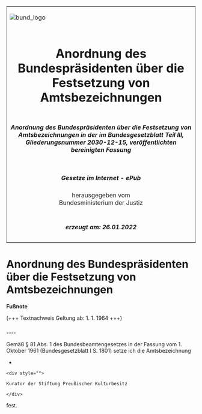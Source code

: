 <span id="DECKBLATT.html"></span>

<table border="0" frame="border" width="100%">

<tr valign="top">

<td align="left">

![bund\_logo](BfJ_2021_Web_de_de.gif)

</td>

<td align="right">

 

</td>

</tr>

<tr align="center" valign="middle">

<td colspan="2">

# Anordnung des Bundespräsidenten über die Festsetzung von Amtsbezeichnungen

</td>

</tr>

<tr align="center" valign="middle">

<td colspan="2">

##### Anordnung des Bundespräsidenten über die Festsetzung von Amtsbezeichnungen in der im Bundesgesetzblatt Teil III, Gliederungsnummer 2030-12-15, veröffentlichten bereinigten Fassung

</td>

</tr>

<tr align="center" valign="middle">

<td colspan="2">

  
  

##### Gesetze im Internet - ePub  
  
herausgegeben vom  
Bundesministerium der Justiz

</td>

</tr>

<tr align="center" valign="bottom">

<td colspan="2">

  
  

##### erzeugt am: 26.01.2022

</td>

</tr>

</table>

<span id="BJNR001600962.html"></span>

# Anordnung des Bundespräsidenten über die Festsetzung von Amtsbezeichnungen

<div>

  
**Fußnote**

<div class="jnhtml">

<div>

<div class="jurAbsatz">

(+++ Textnachweis Geltung ab: 1. 1. 1964 +++)

</div>

</div>

</div>

</div>

<span id="BJNR001600962BJNE000100303.html"></span>

###   
\----

<div>

<div class="jnhtml">

<div>

<div class="jurAbsatz">

Gemäß § 81 Abs. 1 des Bundesbeamtengesetzes in der Fassung vom 1.
Oktober 1961 (Bundesgesetzblatt I S. 1801) setze ich die Amtsbezeichnung

  - 
    
    <div style="">
    
    Kurator der Stiftung Preußischer Kulturbesitz
    
    </div>

fest.

</div>

</div>

</div>

</div>
